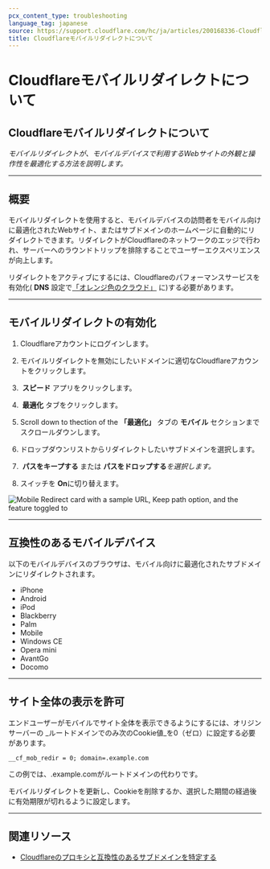 ```yaml
---
pcx_content_type: troubleshooting
language_tag: japanese
source: https://support.cloudflare.com/hc/ja/articles/200168336-Cloudflare%E3%83%A2%E3%83%90%E3%82%A4%E3%83%AB%E3%83%AA%E3%83%80%E3%82%A4%E3%83%AC%E3%82%AF%E3%83%88%E3%81%AB%E3%81%A4%E3%81%84%E3%81%A6
title: Cloudflareモバイルリダイレクトについて
---
```


# Cloudflareモバイルリダイレクトについて

## Cloudflareモバイルリダイレクトについて

_モバイルリダイレクトが、モバイルデバイスで利用するWebサイトの外観と操作性を最適化する方法を説明します。_

___

## 概要

モバイルリダイレクトを使用すると、モバイルデバイスの訪問者をモバイル向けに最適化されたWebサイト、またはサブドメインのホームページに自動的にリダイレクトできます。リダイレクトがCloudflareのネットワークのエッジで行われ、サーバーへのラウンドトリップを排除することでユーザーエクスペリエンスが向上します。

リダイレクトをアクティブにするには、Cloudflareのパフォーマンスサービスを有効化( **DNS** 設定で[「オレンジ色のクラウド」](https://support.cloudflare.com/hc/articles/200169626) に)する必要があります。

___

## モバイルリダイレクトの有効化

1. Cloudflareアカウントにログインします。

2. モバイルリダイレクトを無効にしたいドメインに適切なCloudflareアカウントをクリックします。

3.  **スピード** アプリをクリックします。

4.  **最適化** タブをクリックします。

5. Scroll down to thection of the **「最適化」** タブの **モバイル** セクションまでスクロールダウンします。

6. ドロップダウンリストからリダイレクトしたいサブドメインを選択します。

7.  **パスをキープする** または **パスをドロップする**_を選択します。_

8. スイッチを **On**に切り替えます。

![Mobile Redirect card with a sample URL, Keep path option, and the feature toggled to ](/images/support/hc-import-speed_mobileredirect_enabled.png)

___

## 互換性のあるモバイルデバイス

以下のモバイルデバイスのブラウザは、モバイル向けに最適化されたサブドメインにリダイレクトされます。

-   iPhone
-   Android
-   iPod
-   Blackberry
-   Palm
-   Mobile
-   Windows CE
-   Opera mini
-   AvantGo
-   Docomo

___

## サイト全体の表示を許可

エンドユーザーがモバイルでサイト全体を表示できるようにするには、オリジンサーバーの _ルートドメインでのみ次のCookie値_を0（ゼロ）に設定する必要があります。

`__cf_mob_redir = 0; domain=.example.com`

この例では、.example.comがルートドメインの代わりです。

モバイルリダイレクトを更新し、Cookieを削除するか、選択した期間の経過後に有効期限が切れるように設定します。

___

## 関連リソース

-   [Cloudflareのプロキシと互換性のあるサブドメインを特定する](https://support.cloudflare.com/hc/articles/200169626)
